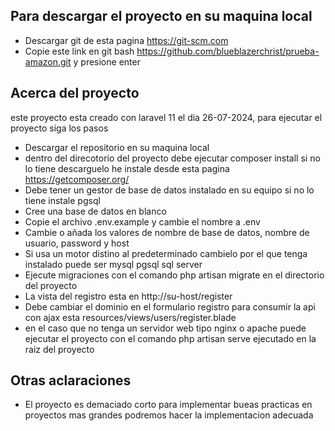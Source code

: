 ## Para descargar el proyecto en su maquina local

- Descargar git de esta pagina https://git-scm.com
- Copie este link en git bash https://github.com/blueblazerchrist/prueba-amazon.git y presione enter

## Acerca del proyecto

este proyecto esta creado con laravel 11 el dia 26-07-2024, para ejecutar el proyecto siga los pasos

- Descargar el repositorio en su maquina local
- dentro del direcotorio del proyecto debe ejecutar composer install si no lo tiene descarguelo he instale desde esta pagina https://getcomposer.org/ 
- Debe tener un gestor de base de datos instalado en su equipo si no lo tiene instale pgsql 
- Cree una base de datos en blanco
- Copie el archivo .env.example y cambie el nombre a .env
- Cambie o añada los valores de nombre de base de datos, nombre de usuario, password y host
- Si usa un motor distino al predeterminado cambielo por el que tenga instalado puede ser mysql pgsql sql server
- Ejecute migraciones con el comando php artisan migrate en el directorio del proyecto
- La vista del registro esta en http://su-host/register
- Debe cambiar el dominio en el formulario registro para consumir la api con ajax esta resources/views/users/register.blade
- en el caso que no tenga un servidor web tipo nginx o apache puede ejecutar el proyecto con el comando php artisan serve ejecutado en la raiz del proyecto

## Otras aclaraciones

- El proyecto es demaciado corto para implementar bueas practicas en proyectos mas grandes podremos hacer la implementacion adecuada
